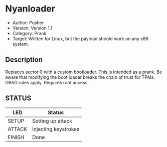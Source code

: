# Nyanloader

* Author: Pusher
* Version: Version 1.1
* Category: Prank
* Target: Written for Linux, but the payload should work on any x86 system. 


## Description

Replaces sector 0 with a custom bootloader. This is intended as a prank. Be aware that modifying the boot loader breaks the chain of trust for TPMs. DBAD rules apply. Requires root access.

## STATUS

| LED    | Status               |
| ------ | ---------------------|
| SETUP  | Setting up attack    |
| ATTACK | Injecting keystrokes |
| FINISH | Done                 |
